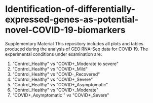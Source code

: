# Identification-of-differentially-expressed-genes-as-potential-novel-COVID-19-biomarkers
Supplementary Material
This repository includes all plots and tables produced during the analysis of GEO RNA-Seq data for COVID 19.
The experimental conditions under examination are:
1.  "Control_Healthy" vs "COVID+_Moderate to severe"
2. "Control_Healthy" vs "COVID+_Mild"
3. "Control_Healthy" vs "COVID-_Recovered"
4. "Control_Healthy" vs "COVID+_Severe"
5. "Control_Healthy" vs "COVID+_Asymptomatic”
6. "Control_Healthy" vs "COVID+_Moderate"
7. "COVID+_Asymptomatic " vs "COVID+_Severe" 
